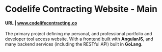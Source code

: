 # Codelife Contracting Website - Main
#### URL | www.codelifecontracting.co
The primary project defining my personal, and professional portfolio and developer tool access website. With a frontend built with **AngularJS**, and many backend services (including the RESTful API) built in **GoLang**.
